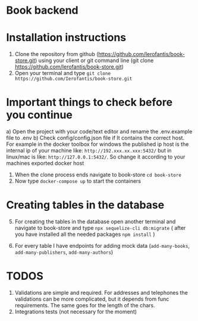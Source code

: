 # Book backend

# Installation instructions

1) Clone the repository from github (https://github.com/Ierofantis/book-store.git) using your client or git command line (git clone https://github.com/Ierofantis/book-store.git)
2) Open your terminal and type `git clone https://github.com/Ierofantis/book-store.git` 

# Important things to check before you continue

  a) Open the project with your code/text editor and rename the .env.example file to .env
  b) Check config/config.json file if It contains the correct host. For example in the docker toolbox for windows the published ip host is the internal ip of your machine like: 
  `http://192.xxx.xx.xxx:5432/` but in linux/mac is like: `http://127.0.0.1:5432/`. So change it according to your machines exported docker host

1) When the clone process ends navigate to book-store `cd book-store`
2) Now type `docker-compose up` to start the containers

# Creating tables in the database

5) For creating the tables in the database open another terminal and navigate to book-store and type `npx sequelize-cli db:migrate` ( after you have installed all the needed packages `npm install` )

6) For every table I have endpoints for adding mock data (`add-many-books`, `add-many-publishers`, `add-many-authors`)

# TODOS

1) Validations are simple and required. For addresses and telephones the validations can be more complicated, but it depends from func requirements. The same goes for the length of the chars.
2) Integrations tests (not necessary for the moment)

